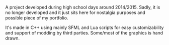 A project developed during high school days around 2014/2015. Sadly, it is no longer developed and it just sits here for nostalgia purposes and possible piece of my portfolio.

It's made in C++ using mainly SFML and Lua scripts for easy customizability and support of modding by third parties.
Some/most of the graphics is hand drawn.
